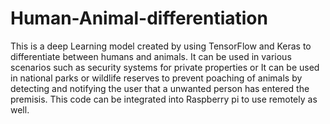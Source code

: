 # Human-Animal-differentiation
This is a deep Learning model created by using TensorFlow and Keras to differentiate between humans and animals. It can be used in various scenarios such as security systems for private properties or It can be used in national parks or wildlife reserves to prevent poaching of animals by detecting and notifying the user that a unwanted person has entered the premisis. This code can be integrated into Raspberry pi to use remotely as well.
